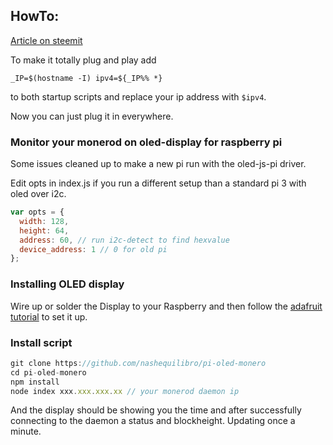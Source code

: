 ## HowTo:

[Article on steemit](https://steemit.com/monero/@nashequilibro/howto-monero-node-behind-tor-with-oled-display-on-a-raspberry-pi)

To make it totally plug and play add 

`_IP=$(hostname -I)
ipv4=${_IP%% *}`

to both startup scripts and replace your ip address with `$ipv4`.

Now you can just plug it in everywhere.

### Monitor your monerod on oled-display for raspberry pi

Some issues cleaned up to make a new pi run with the oled-js-pi driver.

Edit opts in index.js if you run a different setup than a standard pi 3 with oled over i2c.

```javascript
var opts = {
  width: 128,
  height: 64,
  address: 60, // run i2c-detect to find hexvalue
  device_address: 1 // 0 for old pi
};
```

### Installing OLED display

Wire up or solder the Display to your Raspberry and then follow the [adafruit tutorial](https://learn.adafruit.com/adafruits-raspberry-pi-lesson-4-gpio-setup/configuring-i2c) to set it up.

### Install script

```javascript
git clone https://github.com/nashequilibro/pi-oled-monero
cd pi-oled-monero
npm install
node index xxx.xxx.xxx.xx // your monerod daemon ip
```

And the display should be showing you the time and after successfully connecting to the daemon a status and blockheight. Updating once a minute.
